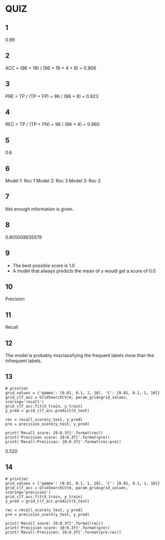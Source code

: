 # QUIZ

## 1

0.99

## 2

ACC = (96 + 19) / (96 + 19 + 4 + 8) 
    = 0.906

## 3

PRE = TP / (TP + FP)
    = 96 / (96 + 8)
    = 0.923

## 4

REC = TP / (TP + FN)
    = 96 / (96 + 4)
    = 0.960


## 5

0.6

## 6

Model 1: Roc 1
Model 2: Roc 3
Model 3: Roc 2

## 7

Not enough information is given.

## 8

0.805008635579

## 9

- The best possible score is 1.0
- A model that always predicts the mean of y would get a score of 0.0

## 10

Precision

## 11

Recall

## 12

The model is probably misclassifying the frequent labels more than the infrequent labels.

## 13

```
# print(m)
grid_values = {'gamma': [0.01, 0.1, 1, 10], 'C': [0.01, 0.1, 1, 10]}
grid_clf_acc = GridSearchCV(m, param_grid=grid_values, scoring='recall')
grid_clf_acc.fit(X_train, y_train)
y_pred = grid_clf_acc.predict(X_test)

rec = recall_score(y_test, y_pred)
pre = precision_score(y_test, y_pred)

print('Recall score: {0:0.3f}'.format(rec))
print('Precision score: {0:0.3f}'.format(pre))
print('Recall-Precision: {0:0.3f}'.format(rec-pre))
```

0.520


## 14

```
# print(m)
grid_values = {'gamma': [0.01, 0.1, 1, 10], 'C': [0.01, 0.1, 1, 10]}
grid_clf_acc = GridSearchCV(m, param_grid=grid_values, scoring='precision')
grid_clf_acc.fit(X_train, y_train)
y_pred = grid_clf_acc.predict(X_test)

rec = recall_score(y_test, y_pred)
pre = precision_score(y_test, y_pred)

print('Recall score: {0:0.3f}'.format(rec))
print('Precision score: {0:0.3f}'.format(pre))
print('Recall-Precision: {0:0.3f}'.format(pre-rec))
```



